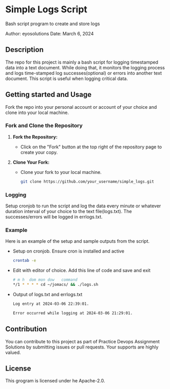 # Simple Logs Script
Bash script program to create and store logs

Author: eyosolutions
Date: March 6, 2024

## Description
The repo for this project is mainly a bash script for logging timestamped data into a text document. While doing that, it monitors the logging process and logs time-stamped log successes(optional) or errors into another text document. This script is useful when logging critical data.

## Getting started and Usage
Fork the repo into your personal account or account of your choice and clone into your local machine.

### Fork and Clone the Repository
1. **Fork the Repository:**
   - Click on the "Fork" button at the top right of the repository page to create your copy.

2. **Clone Your Fork:**
   - Clone your fork to your local machine.
     ```bash
     git clone https://github.com/your_username/simple_logs.git
     ```
### Logging
Setup cronjob to run the script and log the data every minute or whatever duration interval of your choice to the text file(logs.txt). The successes/errors will be logged in errlogs.txt.

### Example
Here is an example of the setup and sample outputs from the script.
   - Setup on cronjob. Ensure cron is installed and active
     ```bash
     crontab -e
     ```
   - Edit with editor of choice. Add this line of code and save and exit
     ```bash
     # m h  dom mon dow   command
     */1 * * * * cd ~/jomacs/ && ./logs.sh
     ```
   - Output of logs.txt and errlogs.txt
     ```bash
     Log entry at 2024-03-06 22:39:01.
     ```
     ```bash
     Error occurred while logging at 2024-03-06 21:29:01.
     ```

## Contribution
You can contribute to this project as part of Practice Devops Assignment Solutions by submitting issues or pull requests. Your supports are highly valued.

## License
This grogram is licensed under he Apache-2.0.
